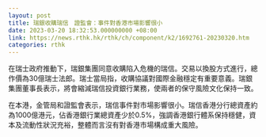 ```yaml
---
layout: post
title: 瑞銀收購瑞信　證監會：事件對香港市場影響很小
date: 2023-03-20 18:32:53.000000000 +08:00
link: https://news.rthk.hk/rthk/ch/component/k2/1692761-20230320.htm
categories: rthk
---
```


在瑞士政府推動下，瑞銀集團同意收購陷入危機的瑞信。交易以換股方式進行，總作價為30億瑞士法郎。瑞士當局指，收購協議對國際金融穩定有重要意義。瑞銀集團董事長表示，將會縮減瑞信投資銀行業務，使兩者的保守風險文化保持一致。

在本港，金管局和證監會表示，瑞信事件對市場影響很小。瑞信香港分行總資產約為1000億港元，佔香港銀行業總資產少於0.5%，強調香港銀行體系保持穩健，資本及流動性狀況充裕，整體而言沒有對香港市場構成重大風險。
